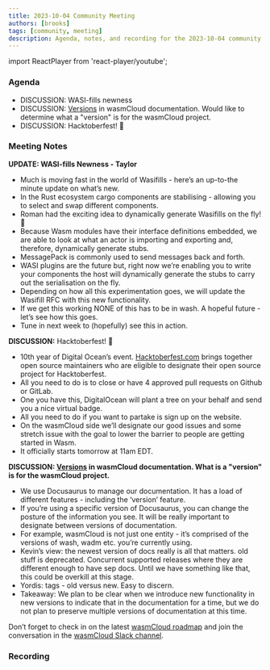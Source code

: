 ```yaml
---
title: 2023-10-04 Community Meeting
authors: [brooks]
tags: [community, meeting]
description: Agenda, notes, and recording for the 2023-10-04 community meeting
---
```


import ReactPlayer from 'react-player/youtube';

### Agenda

- DISCUSSION: WASI-fills newness
- DISCUSSION: [Versions](https://docusaurus.io/versions) in wasmCloud documentation. Would like to determine what a "version" is for the wasmCloud project.
- DISCUSSION: Hacktoberfest! 🎃

<!--truncate-->

### Meeting Notes
**UPDATE: WASI-fills Newness - Taylor**

- Much is moving fast in the world of Wasifills - here’s an up-to-the minute update on what’s new.
- In the Rust ecosystem cargo components are stabilising - allowing you to select and swap different components.
- Roman had the exciting idea to dynamically generate Wasifills on the fly! 🤯
- Because Wasm modules have their interface definitions embedded, we are able to look at what an actor is importing and exporting and, therefore, dynamically generate stubs.
- MessagePack is commonly used to send messages back and forth.
- WASI plugins are the future but, right now we’re enabling you to write your components the host will dynamically generate the stubs to carry out the serialisation on the fly.
- Depending on how all this experimentation goes, we will update the Wasifill RFC with this new functionality.
- If we get this working NONE of this has to be in wash. A hopeful future - let’s see how this goes.
- Tune in next week to (hopefully) see this in action.

**DISCUSSION:** Hacktoberfest! 🎃

- 10th year of Digital Ocean’s event. [Hacktoberfest.com](http://Hacktoberfest.com) brings together open source maintainers who are eligible to designate their open source project for Hacktoberfest.
- All you need to do is to close or have 4 approved pull requests on Github or GitLab.
- One you have this, DigitalOcean will plant a tree on your behalf and send you a nice virtual badge.
- All you need to do if you want to partake is sign up on the website.
- On the wasmCloud side we’ll designate our good issues and some stretch issue with the goal to lower the barrier to people are getting started in Wasm.
- It officially starts tomorrow at 11am EDT.

**DISCUSSION: [Versions](https://docusaurus.io/versions) in wasmCloud documentation. What is a "version" is for the wasmCloud project.** 

- We use Docusaurus to manage our documentation. It has a load of different features - including the ‘version’ feature.
- If you’re using a specific version of Docusaurus, you can change the posture of the information you see. It will be really important to designate between versions of documentation.
- For example, wasmCloud is not just one entity - it’s comprised of the versions of wash, wadm etc. you’re currently using.
- Kevin’s view: the newest version of docs really is all that matters. old stuff is deprecated. Concurrent supported releases where they are different enough to have sep docs. Until we have something like that, this could be overkill at this stage.
- Yordis: tags - old versus new. Easy to discern.
- Takeaway: We plan to be clear when we introduce new functionality in new versions to indicate that in the documentation for a time, but we do not plan to preserve multiple versions of documentation at this time.

Don’t forget to check in on the latest [wasmCloud roadmap](https://wasmcloud.com/docs/roadmap) and join the conversation in the [wasmCloud Slack channel](https://wasmcloud.slack.com/).

### Recording

<ReactPlayer url='https://www.youtube.com/watch?v=3KUZf4Rd5dg' controls />
